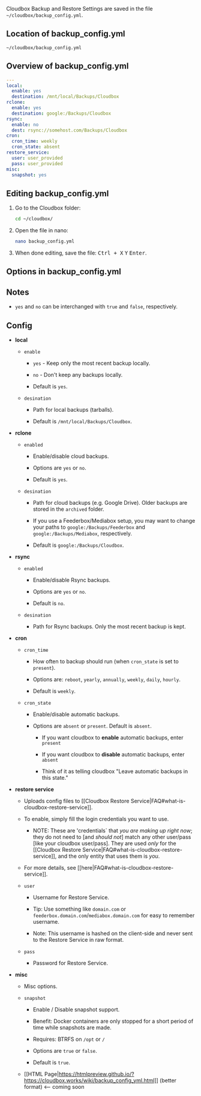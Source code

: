 Cloudbox Backup and Restore Settings are saved in the file `~/cloudbox/backup_config.yml`.


##  Location of backup_config.yml ##

```
~/cloudbox/backup_config.yml
```

##  Overview of backup_config.yml ##


```yaml
---
local:
  enable: yes
  destination: /mnt/local/Backups/Cloudbox
rclone:
  enable: yes
  destination: google:/Backups/Cloudbox
rsync:
  enable: no
  dest: rsync://somehost.com/Backups/Cloudbox
cron:
  cron_time: weekly
  cron_state: absent
restore_service:
  user: user_provided
  pass: user_provided
misc:
  snapshot: yes
```

## Editing backup_config.yml ##


1. Go to the Cloudbox folder:

   ```bash
   cd ~/cloudbox/
   ```

1. Open the file in nano:

   ```bash
   nano backup_config.yml
   ```

1. When done editing, save the file: <kbd class="platform-all">Ctrl + X</kbd> <kbd class="platform-all">Y</kbd> <kbd class="platform-all">Enter</kbd>.



##  Options in backup_config.yml

## Notes

- `yes` and `no` can be interchanged with `true` and `false`, respectively.


## Config

- **local**

   - `enable` 

     - `yes` - Keep only the most recent backup locally.

     - `no` - Don't keep any backups locally.

     - Default is `yes`.

  - `desination` 

     - Path for local backups (tarballs). 

     - Default is `/mnt/local/Backups/Cloudbox`.


- **rclone**

   - `enabled` 
 
     - Enable/disable cloud backups. 

     - Options are `yes` or `no`. 

     - Default is `yes`.

  - `desination`

    - Path for cloud backups (e.g. Google Drive). Older backups are stored in the `archived` folder. 

    - If you use a Feederbox/Mediabox setup, you may want to change your paths to `google:/Backups/Feederbox` and `google:/Backups/Mediabox`, respectively.

    - Default is `google:/Backups/Cloudbox`.


- **rsync**

   - `enabled`

     - Enable/disable Rsync backups. 

     - Options are `yes` or `no`. 

     - Default is `no`.

  - `desination`

    - Path for Rsync backups. Only the most recent backup is kept.

- **cron**

  - `cron_time`

    - How often to backup should run (when `cron_state` is set to `present`). 

    - Options are: `reboot`, `yearly`, `annually`, `weekly`, `daily`, `hourly`. 

    - Default is `weekly`.

  - `cron_state`

    - Enable/disable automatic backups. 

    - Options are `absent` or `present`. Default is `absent`.

      - If you want cloudbox to **enable** automatic backups, enter `present`

      - If you want cloudbox to **disable** automatic backups, enter `absent`

      - Think of it as telling cloudbox "Leave automatic backups in this state."

- **restore service** 


  - Uploads config files to [[Cloudbox Restore Service|FAQ#what-is-cloudbox-restore-service]]. 

  - To enable, simply fill the login credentials you want to use.

    - NOTE: These are 'credentials` that *you are making up right now*; they do not need to [and *should not*] match any other user/pass [like your cloudbox user/pass].  They are used *only* for the [[Cloudbox Restore Service|FAQ#what-is-cloudbox-restore-service]], and the only entity that uses them is *you*.

  - For more details, see [[here|FAQ#what-is-cloudbox-restore-service]].

  - `user`

    - Username for Restore Service.

    - Tip: Use something like `domain.com` or `feederbox.domain.com`/`mediabox.domain.com` for easy to remember username. 

    - Note: This username is hashed on the client-side and never sent to the Restore Service in raw format.

  - `pass`

    - Password for Restore Service.


- **misc** 


  - Misc options.

  - `snapshot`

    - Enable / Disable snapshot support. 

    - Benefit: Docker containers are only stopped for a short period of time while snapshots are made.

    - Requires: BTRFS on `/opt` or `/`

    - Options are `true` or `false`. 

    - Default is `true`.

  - [[HTML Page|https://htmlpreview.github.io/?https://cloudbox.works/wiki/backup_config_yml.html]] (better format) <-- coming soon



